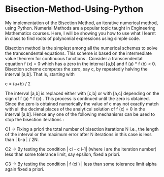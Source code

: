 # Bisection-Method-Using-Python
My implementation of the Bisection Method, an iterative numerical method, using Python. Numerial Methods are a popular topic taught in Engineering Mathematics courses. Here, I will be showing you how to use what I learnt in class to find roots of polynomial expressions using simple code.

Bisection method is the simplest among all the numerical schemes to solve the transcendental equations. This scheme is based on the intermediate value theorem for continuous functions .
Consider a transcendental equation f (x) = 0  which has a zero in the interval [a,b] and f (a) * f (b) < 0. Bisection scheme computes the zero, say c, by repeatedly halving the interval [a,b]. That is, starting with 

c = (a+b) / 2

The interval [a,b] is replaced either with [c,b] or with [a,c] depending on the sign of f (a) * f (c) . This process is continued until the zero is obtained. Since the zero is  obtained numerically the value of c may not exactly match with all the decimal places of the analytical solution of f (x) = 0 in the interval [a,b]. Hence any one of the        following mechanisms can be used to stop the bisection iterations :

C1 -> Fixing a priori the total number of bisection iterations N i.e., the length of the interval or the maximum error after N iterations in this case is less than | b-a | / 2N.

C2 -> By testing the condition  | ci - c i-1| (where i are the iteration number) less than some tolerance limit, say epsilon, fixed a priori. 

C3 -> By testing the condition | f (ci ) | less than some tolerance limit alpha again fixed a priori.

	
